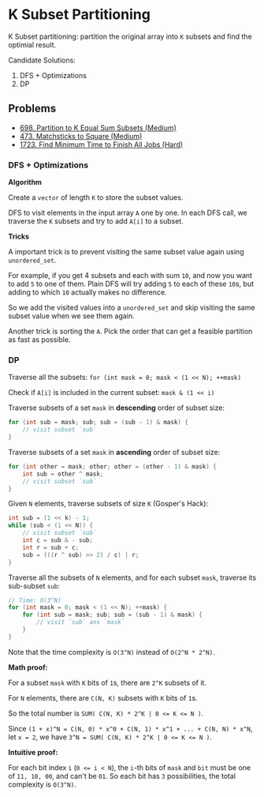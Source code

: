 # K Subset Partitioning

K Subset partitioning: partition the original array into `K` subsets and find the optimial result.

Candidate Solutions:
1. DFS + Optimizations
2. DP


## Problems

* [698. Partition to K Equal Sum Subsets (Medium)](https://leetcode.com/problems/partition-to-k-equal-sum-subsets/)
* [473. Matchsticks to Square (Medium)](https://leetcode.com/problems/matchsticks-to-square/)
* [1723. Find Minimum Time to Finish All Jobs (Hard)](https://leetcode.com/problems/find-minimum-time-to-finish-all-jobs/)

### DFS + Optimizations

**Algorithm**

Create a `vector` of length `K` to store the subset values.

DFS to visit elements in the input array `A` one by one. In each DFS call, we traverse the `K` subsets and try to add `A[i]` to a subset.

**Tricks**

A important trick is to prevent visiting the same subset value again using `unordered_set`.

For example, if you get 4 subsets and each with sum `10`, and now you want to add `5` to one of them. Plain DFS will try adding `5` to each of these `10`s, but adding to which `10` actually makes no difference.

So we add the visited values into a `unordered_set` and skip visiting the same subset value when we see them again.

Another trick is sorting the `A`. Pick the order that can get a feasible partition as fast as possible.

### DP

Traverse all the subsets: `for (int mask = 0; mask < (1 << N); ++mask)`

Check if `A[i]` is included in the current subset: `mask & (1 << i)`

Traverse subsets of a set `mask` in **descending** order of subset size: 

```cpp
for (int sub = mask; sub; sub = (sub - 1) & mask) {
    // visit subset `sub`
}
```

Traverse subsets of a set `mask` in **ascending** order of subset size:

```cpp
for (int other = mask; other; other = (other - 1) & mask) {
    int sub = other ^ mask;
    // visit subset `sub`
}
```

Given `N` elements, traverse subsets of size `K` (Gosper's Hack):

```cpp
int sub = (1 << k) - 1;            
while (sub < (1 << N)) {
    // visit subset `sub`
    int c = sub & - sub;
    int r = sub + c;
    sub = (((r ^ sub) >> 2) / c) | r;
}
```

Traverse all the subsets of `N` elements, and for each subset `mask`, traverse its sub-subset `sub`:

```cpp
// Time: O(3^N)
for (int mask = 0; mask < (1 << N); ++mask) {
    for (int sub = mask; sub; sub = (sub - 1) & mask) {
        // visit `sub` ans `mask`
    }
}
```

Note that the time complexity is `O(3^N)` instead of `O(2^N * 2^N)`.

**Math proof:**

For a subset `mask` with `K` bits of `1`s, there are `2^K` subsets of it.

For `N` elements, there are `C(N, K)` subsets with `K` bits of `1`s.

So the total number is `SUM( C(N, K) * 2^K | 0 <= K <= N )`.

Since `(1 + x)^N = C(N, 0) * x^0 + C(N, 1) * x^1 + ... + C(N, N) * x^N`, let `x = 2`, we have `3^N = SUM( C(N, K) * 2^K | 0 <= K <= N )`.

**Intuitive proof:**

For each bit index `i` (`0 <= i < N`), the `i`-th bits of `mask` and `bit` must be one of `11, 10, 00`, and can't be `01`. So each bit has `3` possibilities, the total complexity is `O(3^N)`.